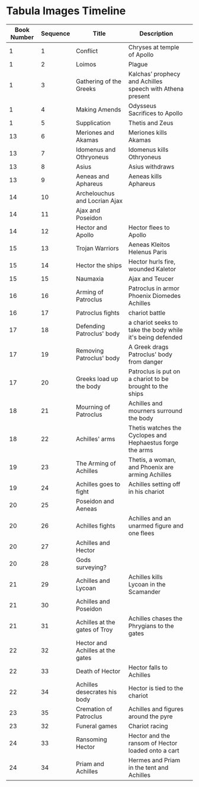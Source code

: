 # Tabula Images Timeline




| Book Number  | Sequence  |  Title | Description  |   |
|---|---|---|---|---|
| 1  | 1  | Conflict  | Chryses at temple of Apollo  |   |
| 1  | 2  | Loimos  | Plague  |   |
| 1  | 3  | Gathering of the Greeks  | Kalchas’ prophecy and Achilles speech with Athena present  |   |
| 1  | 4 | Making Amends  | Odysseus Sacrifices to Apollo  |   |
| 1  | 5 | Supplication  | Thetis and Zeus  |   |
| 13  | 6 | Meriones and Akamas  |  Meriones kills Akamas |   |
| 13  | 7 | Idomenus and Othryoneus  |  Idomenus kills Othryoneus |   |
| 13  | 8 | Asius  |  Asius withdraws |   |
| 13  | 9 |  Aeneas and Aphareus | Aeneas kills Aphareus  |   |
| 14  | 10 |  Archelouchus and Locrian Ajax |   |   |
| 14  | 11 | Ajax and Poseidon  |   |   |
| 14  | 12 | Hector and Apollo  | Hector flees to Apollo  |   |
| 15  | 13 | Trojan Warriors  | Aeneas Kleitos Helenus Paris  |   |
| 15  | 14 | Hector the ships  | Hector hurls fire, wounded Kaletor  |   |
| 15  | 15 | Naumaxia  | Ajax and Teucer  |   |
| 16  | 16 | Arming of Patroclus  | Patroclus in armor Phoenix Diomedes Achilles  |   |
| 16  | 17 | Patroclus fights  | chariot battle  |   |
| 17  | 18 | Defending Patroclus' body  | a chariot seeks to take the body while it's being defended  |   |
| 17  | 19 | Removing Patroclus' body  | A Greek drags Patroclus' body from danger |   |
| 17  | 20 | Greeks load up the body  | Patroclus is put on a chariot to be brought to the ships  |   |
| 18  | 21 | Mourning of Patroclus  | Achilles and mourners surround the body |   |
| 18  | 22 | Achilles' arms  | Thetis watches the Cyclopes and Hephaestus forge the arms  |   |
| 19  | 23 | The Arming of Achilles  | Thetis, a woman, and Phoenix are arming Achilles  |   |
| 19  | 24 | Achilles goes to fight  | Achilles setting off in his chariot  |   |
| 20  | 25 | Poseidon and Aeneas  |   |   |
| 20  | 26 | Achilles fights  | Achilles and an unarmed figure and one flees  |   |
| 20  | 27 | Achilles and Hector  |   |   |
| 20  | 28 |  Gods surveying? |   |   |
| 21  | 29 | Achilles and Lycoan  | Achilles kills Lycoan in the Scamander  |   |
| 21  | 30 | Achilles and Poseidon  |   |   |
| 21  | 31 | Achilles at the gates of Troy  |  Achilles chases the Phrygians to the gates |   |
| 22  | 32 | Hector and Achilles at the gates  |   |   |
| 22  | 33 | Death of Hector | Hector falls to Achilles  |   |
| 22  | 34 | Achilles desecrates his body  |  Hector is tied to the chariot |   |
| 23  | 35 | Cremation of Patroclus  | Achilles and figures around the pyre   |   |
| 23  | 32 | Funeral games  | Chariot racing  |   |
| 24  | 33 | Ransoming Hector  |  Hector and the ransom of Hector loaded onto a cart |   |
| 24  | 34 | Priam and Achilles  |  Hermes and Priam in the tent and Achilles |   |
